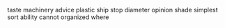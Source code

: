 taste machinery advice plastic ship stop diameter opinion shade simplest sort ability cannot organized where